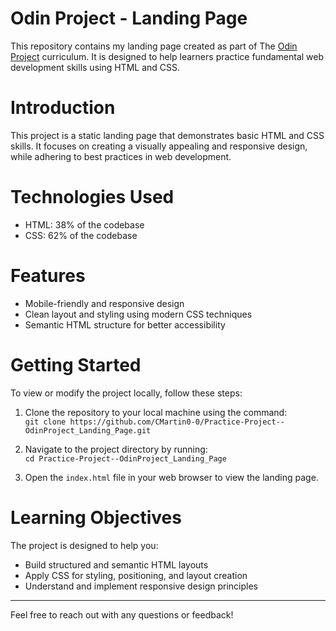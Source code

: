 

# Odin Project - Landing Page

This repository contains my landing page created as part of The [Odin Project](https://www.theodinproject.com/lessons/foundations-landing-page) curriculum. It is designed to help learners practice fundamental web development skills using HTML and CSS.



# Introduction

This project is a static landing page that demonstrates basic HTML and CSS skills. It focuses on creating a visually appealing and responsive design, while adhering to best practices in web development.



# Technologies Used

- HTML: 38% of the codebase  
- CSS: 62% of the codebase  



# Features

- Mobile-friendly and responsive design  
- Clean layout and styling using modern CSS techniques  
- Semantic HTML structure for better accessibility  



# Getting Started

To view or modify the project locally, follow these steps:

1. Clone the repository to your local machine using the command:  
   `git clone https://github.com/CMartin0-0/Practice-Project--OdinProject_Landing_Page.git`
   
2. Navigate to the project directory by running:  
   `cd Practice-Project--OdinProject_Landing_Page`

3. Open the `index.html` file in your web browser to view the landing page.



# Learning Objectives

The project is designed to help you:  
- Build structured and semantic HTML layouts  
- Apply CSS for styling, positioning, and layout creation  
- Understand and implement responsive design principles  

---

Feel free to reach out with any questions or feedback!
